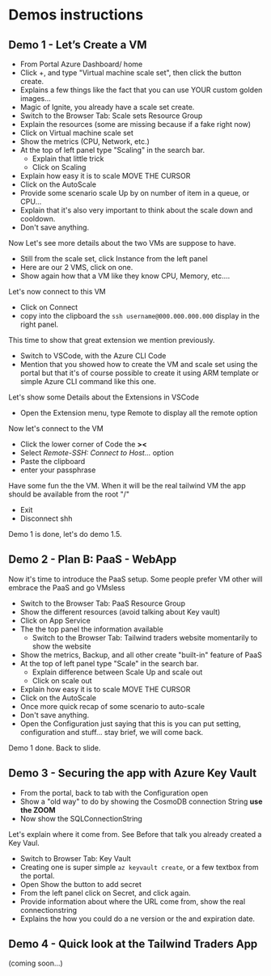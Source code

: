 # Demos instructions

## Demo 1 - Let’s Create a VM 

- From Portal Azure Dashboard/ home
- Click +, and type "Virtual machine scale set", then click the button create.
- Explains a few things like the fact that you can use YOUR custom golden images...
- Magic of Ignite, you already have a scale set create.
- Switch to the Browser Tab: Scale sets Resource Group
- Explain the resources (some are missing because if a fake right now)
- Click on Virtual machine scale set
- Show the metrics (CPU, Network, etc.)
- At the top of left panel type "Scaling" in the search bar. 
    * Explain that little trick
    * Click on Scaling
- Explain how easy it is to scale MOVE THE CURSOR
- Click on the AutoScale 
- Provide some scenario scale Up by on number of item in a queue, or CPU...
- Explain that it's also very important to think about the scale down and cooldown.
- Don't save anything.

Now Let's see more details about the two VMs are suppose to have.

- Still from the scale set, click Instance from the left panel
- Here are our 2 VMS, click on one.
- Show again how that a VM like they know CPU, Memory, etc....

Let's now connect to this VM

- Click on Connect
- copy into the clipboard the `ssh username@000.000.000.000` display in the right panel.

This time to show that great extension we mention previously.

- Switch to VSCode, with the Azure CLI Code
- Mention that you showed how to create the VM and scale set using the portal but that it's of course possible to create it using ARM template or simple Azure CLI command like this one.

Let's show some Details about the Extensions in VSCode
- Open the Extension menu, type Remote to display all the remote option 

Now let's connect to the VM

- Click the lower corner of Code the **><**
- Select *Remote-SSH: Connect to Host...* option
- Paste the clipboard
- enter your passphrase

Have some fun the the VM. When it will be the real tailwind VM the app should be available from the root "/"

- Exit 
- Disconnect shh

Demo 1 is done, let's do demo 1.5.

## Demo 2 - Plan B: PaaS - WebApp

Now it's time to introduce the PaaS setup. Some people prefer VM other will embrace the PaaS and go VMsless

- Switch to the Browser Tab: PaaS Resource Group
- Show the different resources (avoid talking about Key vault)
- Click on App Service
- The the top panel the information available 
    * Switch to the Browser Tab: Tailwind traders website momentarily to show the website
- Show the metrics, Backup, and all other create "built-in" feature of PaaS
- At the top of left panel type "Scale" in the search bar. 
    * Explain difference between Scale Up and scale out
    * Click on scale out
- Explain how easy it is to scale MOVE THE CURSOR
- Click on the AutoScale 
- Once more quick recap of some scenario to auto-scale 
- Don't save anything.
- Open the Configuration just saying that this is you can put setting, configuration and stuff... stay brief, we will come back.

Demo 1 done. Back to slide.

## Demo 3 - Securing the app with Azure Key Vault

- From the portal, back to tab with the Configuration open
- Show a "old way" to do by showing the CosmoDB connection String **use the ZOOM**
- Now show the SQLConnectionString

Let's explain where it come from. See Before that talk you already created a Key Vaul. 

- Switch to Browser Tab: Key Vault
- Creating one is super simple `az keyvault create`, or a few textbox from the portal.
- Open Show the button to add secret
- From the left panel click on Secret, and click again.
- Provide information about where the URL come from, show the real connectionstring
- Explains the how you could do a ne version or the and expiration date.

## Demo 4 - Quick look at the Tailwind Traders App

(coming soon...)
